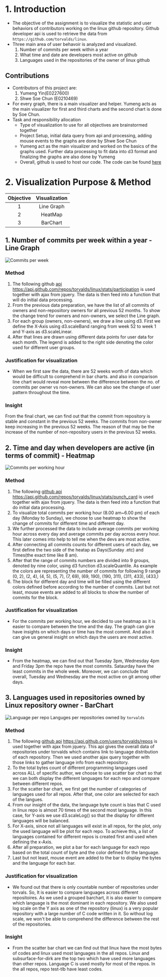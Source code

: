 # 1. Introduction 
- The objective of the assignment is to visualize the statistic and user behaviors of contributors working on the linux github repository. Github developer api is used to retrieve the data from `https://github.com/torvalds/linux`. 
- Three main area of user behavoir is analyzed and visualized.
    1. Number of commits per week within a year
    2. What time and date are developers most active on github
    3. Languages used in the repositories of the owner of linux github
## Contributions
- Contributors of this project are:
    1. Yumeng Yin(E0227600)
    2. Shwe Soe Chun (E0210469)
- For every graph, there is a main visualizer and helper.  Yumeng acts as the main visualizer for first and third charts and the second chart is done by Soe Chun. 
- Task and responsibility allocation
    - Type of visualization to use for all objectives are brainstormed together
    - Project Setup, initial data query from api and processing, adding mouse events to the graphs are done by Shwe Soe Chun
    - Yumeng act as the main visualizer and worked on the basics of the graphs used. Further data processing to fit data into d3 format and finalizing the graphs are also done by Yumeng
    - Overall, github is used to host our code.  The code can be found [here](https://github.com/soechun/gitviz)

# 2. Visualization Purpose & Method
| Objective | Visualization |
| :-------: | :-----------: |
| 1 | Line Graph |
| 2 | HeatMap |
| 3 | BarChart |

## 1. Number of commits per week within a year - Line Graph
![Commits per week](commit_per_week.png)
### Method
1. The following github [api](https://api.github.com/repos/torvalds/linux/stats/participation) https://api.github.com/repos/torvalds/linux/stats/participation is used together with ajax from jquery. The data is then feed into a function that will do initial data processing.
2. From the previous data preparation, we have the list of all commits of owners and non-reposiitory owners for all previous 52 months. To show the change trend for owners and non-owners, we select the Line graph.
3. For each group (owners, non-owners), we draw a line using d3. First we define the X-Axis using d3.scaleBand ranging from week 52 to week 1 and Y-axis as d3.scaleLinear. 
4. After that lines are drawn using different data points for user data for each month. The legend is added to the right side denoting the color used for different user groups.
### Justification for visualization 
- When we first saw the data, there are 52 weeks worth of data which would be difficult to comprehend in bar charts. and also in comparison line chart would reveal more between the difference between the no. of commits per owner vs non-owners. We can also see the change of user pattern throughout the time. 
### Insight
From the final chart, we can find out that the commit from repository is stable and constant in the previous 52 weeks. The commits from non-owner keep increasing in the previous 52 weeks. The reason of that may be the increase of the number of non-repository users in the previous 52 weeks.

## 2. Time and day when developers are active (in terms of commit) - Heatmap
![Commits per working hour](heatmap.png)
### Method
1. The following [github api](https://api.github.com/repos/torvalds/linux/stats/punch_card) https://api.github.com/repos/torvalds/linux/stats/punch_card is used together with ajax from jquery. The data is then feed into a function that do initial data processing.
2. To visualize total commits per working hour (8.00 am~6.00 pm) of each day (Monday to Sunday), we choose to use heatmap to show the change of commits for different time and different day. 
3. We further processed the data to include average commits per working hour across every day and average commits per day across every hour. This later comes into help to tell me when the devs are most active.
4. After connecting all commits counts for different users of each day, we first define the two side of the heatap as Days(Sunday .etc) and Times(the exact time like 8 am). 
5. After that the range of commits numbers are divided into 9 groups, denoted by nine color, using d3 function d3.scaleQuantile. As example the colors are representing the number of commits for following 9 range (0, 2), (2, 4), (4, 5), (5, 7), (7, 69), (69, 190), (190, 311), (311, 433), (433,)
6. The block for different day and time will be filled using the different colors defined before according to the number of commits. 
Last but not least, mouse events are added to all blocks to show the number of commits for the block.
### Justification for visualization 
- For the commits per working hour, we decided to use heatmap as it is easier to compare between the time and the day. The graph can give have insights on which days or time has the most commit.  And also it can give us general insight on which days the users are most active. 
### Insight
- From the heatmap, we can find out that Tuesday 3pm, Wednesday 4pm and Friday 3pm the repo have the most commits. Sataurday have the least commits in the whole week. Moreover, we can conclude that overall, Tuesday and Wednesday are the most active on git among other days.

## 3. Languages used in repositories owned by Linux repository owner - BarChart
![Language per repo](lang_per_repo.png)
Languges per repositories owned by `torvalds`
### Method
1. The following [github api](https://api.github.com/users/torvalds/repos) https://api.github.com/users/torvalds/repos is used together with ajax from jquery. This api gives the overall data of repositories under torvalds which contains link to language distribution of each repository.  Then we used another ajax query together with those links to gather language info from each repository.
2. To the total bytes count of different programming languages used across ALL of specific author, we choose to use scatter bar chart so that we can both display the different languages for each repo and compare between different repos. 
3. For the scatter bar chart, we first get the number of categories of languages used for all repos. After that, one color are selected for each of the langues.
4. From our insight of the data, the language byte count is bias that C used in linux repo is almost 70 times of the second most language. In this case, for Y-axis we use d3.scaleLog() so that the display for different languages will be balanced. 
5. For X-axis, since not all languages will exist in all repos, for the plot, only the used language will be plot for each repo. To achieve this, a list of languages contained for different repos is created first and used when defining the x-Axis.
6. After all preparation, we plot a bar for each language for each repo based on the total count of byte and the color defined for the language.
7. Last but not least, mouse event are added to the bar to display the bytes and the language for each bar.
### Justification for visualization 
- We found out that there is only countable number of repositories under torvals.  So, It is easier to compare languages across different repositoires. As we used a grouped barchart, it is also easier to compare which language is the most dominant in each repository.  We also used log scale on the Y axis as one of the repository (linux) is a very popular repository with a large number of C code written in it.  So without log scale, we won't be able to comprehend the difference between the rest of the repositories.
### Insight
- From the scatter bar chart we can find out that linux have the most bytes of codes and linux used most languages in the all repos. Linux and subsurface-for-dirk are the top two which have used more languages than other repos.
Language C is used mostly for most of the repos.
In the all repos, repo test-tlb have least codes.